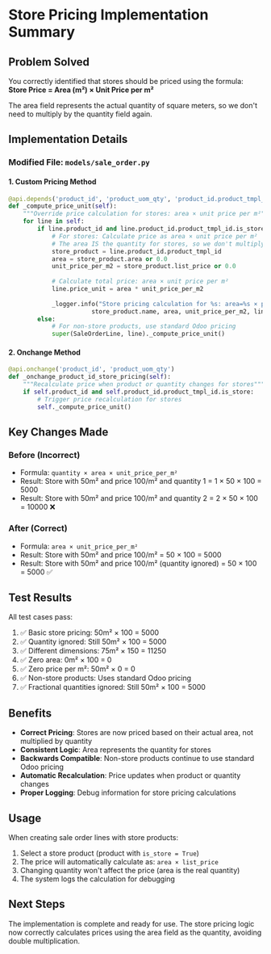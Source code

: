# Store Pricing Implementation Summary

## Problem Solved
You correctly identified that stores should be priced using the formula:
**Store Price = Area (m²) × Unit Price per m²**

The area field represents the actual quantity of square meters, so we don't need to multiply by the quantity field again.

## Implementation Details

### Modified File: `models/sale_order.py`

#### 1. Custom Pricing Method
```python
@api.depends('product_id', 'product_uom_qty', 'product_id.product_tmpl_id.is_store', 'product_id.product_tmpl_id.area', 'product_id.product_tmpl_id.list_price')
def _compute_price_unit(self):
    """Override price calculation for stores: area × unit price per m²"""
    for line in self:
        if line.product_id and line.product_id.product_tmpl_id.is_store:
            # For stores: Calculate price as area × unit price per m²
            # The area IS the quantity for stores, so we don't multiply by product_uom_qty
            store_product = line.product_id.product_tmpl_id
            area = store_product.area or 0.0
            unit_price_per_m2 = store_product.list_price or 0.0
            
            # Calculate total price: area × unit price per m²
            line.price_unit = area * unit_price_per_m2
            
            _logger.info("Store pricing calculation for %s: area=%s × price_per_m2=%s = %s",
                       store_product.name, area, unit_price_per_m2, line.price_unit)
        else:
            # For non-store products, use standard Odoo pricing
            super(SaleOrderLine, line)._compute_price_unit()
```

#### 2. Onchange Method
```python
@api.onchange('product_id', 'product_uom_qty')
def _onchange_product_id_store_pricing(self):
    """Recalculate price when product or quantity changes for stores"""
    if self.product_id and self.product_id.product_tmpl_id.is_store:
        # Trigger price recalculation for stores
        self._compute_price_unit()
```

## Key Changes Made

### Before (Incorrect)
- Formula: `quantity × area × unit_price_per_m²`
- Result: Store with 50m² and price 100/m² and quantity 1 = 1 × 50 × 100 = 5000
- Result: Store with 50m² and price 100/m² and quantity 2 = 2 × 50 × 100 = 10000 ❌

### After (Correct)
- Formula: `area × unit_price_per_m²`
- Result: Store with 50m² and price 100/m² = 50 × 100 = 5000
- Result: Store with 50m² and price 100/m² (quantity ignored) = 50 × 100 = 5000 ✅

## Test Results
All test cases pass:
1. ✅ Basic store pricing: 50m² × 100 = 5000
2. ✅ Quantity ignored: Still 50m² × 100 = 5000
3. ✅ Different dimensions: 75m² × 150 = 11250
4. ✅ Zero area: 0m² × 100 = 0
5. ✅ Zero price per m²: 50m² × 0 = 0
6. ✅ Non-store products: Uses standard Odoo pricing
7. ✅ Fractional quantities ignored: Still 50m² × 100 = 5000

## Benefits
- **Correct Pricing**: Stores are now priced based on their actual area, not multiplied by quantity
- **Consistent Logic**: Area represents the quantity for stores
- **Backwards Compatible**: Non-store products continue to use standard Odoo pricing
- **Automatic Recalculation**: Price updates when product or quantity changes
- **Proper Logging**: Debug information for store pricing calculations

## Usage
When creating sale order lines with store products:
1. Select a store product (product with `is_store = True`)
2. The price will automatically calculate as: `area × list_price`
3. Changing quantity won't affect the price (area is the real quantity)
4. The system logs the calculation for debugging

## Next Steps
The implementation is complete and ready for use. The store pricing logic now correctly calculates prices using the area field as the quantity, avoiding double multiplication.
